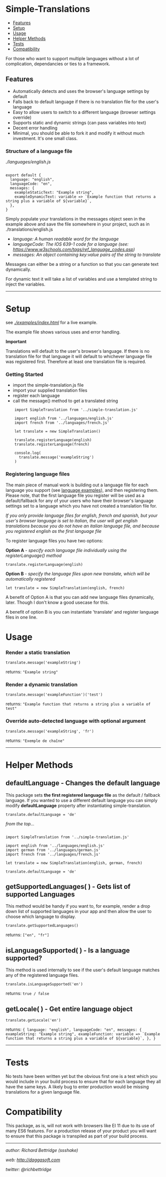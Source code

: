 
# Simple-Translations

- [Features](https://github.com/ssshake/simple-translation/blob/master/README.md#features)
- [Setup](https://github.com/ssshake/simple-translation/blob/master/README.md#features)
- [Usage](https://github.com/ssshake/simple-translation/blob/master/README.md#features)
- [Helper Methods](https://github.com/ssshake/simple-translation/blob/master/README.md#features)
- [Tests](https://github.com/ssshake/simple-translation/blob/master/README.md#features)
- [Compatibility](https://github.com/ssshake/simple-translation/blob/master/README.md#features)

For those who want to support multiple languages without a lot of complication, dependancies or ties to a framework.

## Features

- Automatically detects and uses the browser's language settings by default
- Falls back to default language if there is no translation file for the user's language
- Easy to allow users to switch to a different language (browser settings override)
- Supports static and dynamic strings (can pass variables into text)
- Decent error handling
- Minimal, you should be able to fork it and modify it without much investment. It's one small class.


### Structure of a language file

*./languages/english.js*
```

export default {
  language: "english",
  languageCode: "en",
  messages: {
    exampleStaticText: "Example string",
    exampleDynamicText: variable => `Example function that returns a string plus a variable of ${variable}`,
  },
}

```
Simply populate your translations in the messages object seen in the example above and save the file somewhere in your project, such as in ./translations/english.js

- *language: A human readable word for the language*
- *languageCode: The IOS 639-1 code for a language (see: https://www.w3schools.com/tags/ref_language_codes.asp)*
- *messages: An object containing key:value pairs of the string to translate*

Messages can either be a string or a function so that you can generate text dynamically.

For dynamic text it will take a list of variables and use a templated string to inject the variables.

----------

# Setup

see *[./examples/index.html](https://ssshake.github.io/simple-translation/)* for a live example.

The example file shows various uses and error handling.

**Important**

Translations will default to the user's browser's language. If there is no translation file for that language it will default to whichever language file was registered first. Therefore at least one translation file is required.

### Getting Started

- import the simple-translation.js file
- import your supplied translation files
- register each language
- call the message() method to get a translated string
```
    import SimpleTranslation from '../simple-translation.js'

    import english from '../languages/english.js'
    import french from '../languages/french.js'

    let translate = new SimpleTranslation()

    translate.registerLanguage(english)
    translate.registerLanguage(french)
    
    console.log(
      translate.message('exampleString')
    )
```

### Registering language files

The main piece of manual work is building out a language file for each language you support (see [language examples](https://github.com/ssshake/simple-translation/tree/master/languages)), and then registering them. Please note, that the first language file you register will be used as a default/fallback for any of your users who have their browser's language settings set to a language which you have not created a translation file for.

*If you only provide language files for english, french and spanish, but your user's browser language is set to italian, the user will get english translations because you do not have an italian language file, and because you registered english as the first language file*

To register language files you have two options:

**Option A** - *specify each language file individually using the registerLanguage() method*

```translate.registerLanguage(english)```

**Option B** - *specify the language files upon new translate, which will be automatically registered*

```let translate = new SimpleTranslation(english, french)```

A benefit of Option A is that you can add new language files dynamically, later. Though I don't know a good usecase for this.

A benefit of option B is you can instantiate 'translate' and register language files in one line. 

# Usage

### Render a static translation
```translate.message('exampleString')```

returns: ```"Example string"```

### Render a dynamic translation
```translate.message('exampleFunction')('test')```

returns: ```"Example function that returns a string plus a variable of test"```

### Override auto-detected language with optional argument
```translate.message('exampleString', 'fr')```

returns: ```"Exemple de chaîne"```

----------

# Helper Methods

## defaultLanguage - Changes the default language

This package sets **the first registered language file** as the default / fallback language. If you wanted to use a different default language you can simply modify **defaultLanguage** property after instantiating simple-translation.

```translate.defaultLanguage = 'de'```

*from the top...*

```

import SimpleTranslation from '../simple-translation.js'

import english from '../languages/english.js'
import german from '../languages/german.js'
import french from '../languages/french.js'

let translate = new SimpleTranslation(english, german, french)

translate.defaultLanguage = 'de'

```

## getSupportedLanguages( ) - Gets list of supported Languages

This method would be handy if you want to, for example, render a drop down list of supported languages in your app and then allow the user to choose which language to display.

```translate.getSupportedLanguages()```

returns: ```["en", "fr"]```

## isLanguageSupported( ) - Is a language supported?

This method is used internally to see if the user's default language matches any of the registered language files.  

```translate.isLanguageSupported('en')```

returns: ```true / false```

## getLocale( ) - Get entire language object
```translate.getLocale('en')```

returns: ```{
  language: "english",
  languageCode: "en",
  messages: {
    exampleString: "Example string",
    exampleFunction: variable => `Example function that returns a string plus a variable of ${variable}`,
  },
}```

----------

# Tests

No tests have been written yet but the obvious first one is a test which you would include in your build process to ensure that for each language they all have the same keys. A likely bug to enter production would be missing translations for a given language file.

# Compatibility

This package, as is, will not work with browsers like EI 11 due to its use of many ES6 features. For a production release of your product you will want to ensure that this package is transpiled as part of your build process. 

----------

*author: Richard Bettridge (ssshake)*

*web: http://daggasoft.com*

*twitter: @richbettridge*
